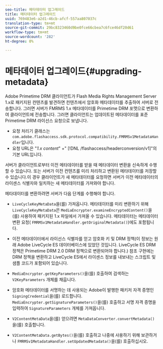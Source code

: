 ```yaml
---
seo-title: 메타데이터 업그레이드
title: 메타데이터 업그레이드
uuid: 769483e6-a2d1-46cb-afcf-557aa807037c
translation-type: tm+mt
source-git-commit: 29bc8323460d9be0fce66cbea7c6fce46df20d61
workflow-type: tm+mt
source-wordcount: '282'
ht-degree: 0%

---
```



# 메타데이터 업그레이드{#upgrading-metadata}

Adobe Primetime DRM 클라이언트가 Flash Media Rights Management Server 1.x로 패키지된 컨텐츠를 발견하면 컨텐츠에서 암호화 메타데이터를 추출하여 서버로 전송합니다. 그러면 서버가 FMRMS 1.x 메타데이터를 Primetime DRM 포맷으로 변환하여 클라이언트에 전송합니다. 그러면 클라이언트는 업데이트된 메타데이터를 표준 Primetime DRM 라이선스 요청으로 보냅니다.

* 요청 처리기 클래스는 `com.adobe.flashaccess.sdk.protocol.compatibility.FMRMSv1MetadataHandler`입니다.
* 요청 URL은 &quot;*1.x content*&quot; +&quot; [!DNL /flashaccess/headerconversion/v1]&quot;의 기본 URL입니다.

서버가 클라이언트로부터 이전 메타데이터를 받을 때 메타데이터 변환을 신속하게 수행할 수 있습니다. 또는 서버가 이전 컨텐츠를 미리 처리하고 변환된 메타데이터를 저장할 수 있습니다.이 경우 클라이언트가 새 메타데이터를 요청하면 서버가 이전 메타데이터의 라이센스 식별자와 일치하는 새 메타데이터를 가져와야 합니다.

메타데이터를 변환하려면 서버가 다음 단계를 수행해야 합니다.

* `LiveCycleKeyMetaData`을(를) 가져옵니다. 메타데이터를 미리 변환하기 위해 `LiveCycleKeyMetaData`은 `MediaEncrypter.examineEncryptedContent()`을(를) 사용하여 패키지된 1.x 파일에서 가져올 수 있습니다. 메타데이터는 메타데이터 변환 요청( `FMRMSv1MetadataHandler.getOriginalMetadata()`)에도 포함됩니다.

* 이전 메타데이터에서 라이선스 식별자를 얻고 암호화 키 및 DRM 정책(이 정보는 원래 Adobe LiveCycle ES 데이터베이스에 있었던 것입니다. LiveCycle ES DRM 정책은 Primetime DRM 2.0 DRM 정책으로 변환되어야 합니다.) 참조 구현에는 DRM 정책을 변환하고 LiveCycle ES에서 라이센스 정보를 내보내는 스크립트 및 샘플 코드가 포함되어 있습니다.
* `MediaEncrypter.getKeyParameters()`을(를) 호출하여 검색하는 `V2KeyParameters` 개체를 채웁니다.

* 암호화 메타데이터를 서명하는 데 사용되는 Adobe이 발행한 패키저 자격 증명인 `SigningCredential`을(를) 로드합니다. `MediaEncrypter.getSignatureParameters()`을(를) 호출하고 서명 자격 증명을 입력하여 `SignatureParameters` 개체를 가져옵니다.

* `V2ContentMetaData`을(를) 얻으려면 `MetaDataConverter.convertMetadata()`을(를) 호출합니다.

* `V2ContentMetaData.getBytes()`을(를) 호출하고 나중에 사용하기 위해 보관하거나 `FMRMSv1MetadataHandler.setUpdatedMetadata()`을(를) 호출하십시오.

